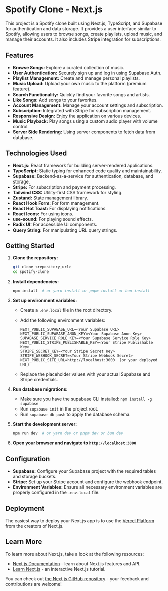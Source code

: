 # Spotify Clone - Next.js

This project is a Spotify clone built using Next.js, TypeScript, and Supabase for authentication and data storage. It provides a user interface similar to Spotify, allowing users to browse songs, create playlists, upload music, and manage their accounts.  It also includes Stripe integration for subscriptions.

## Features

*   **Browse Songs:** Explore a curated collection of music.
*   **User Authentication:** Securely sign up and log in using Supabase Auth.
*   **Playlist Management:** Create and manage personal playlists.
*   **Music Upload:** Upload your own music to the platform (premium feature).
*   **Search Functionality:** Quickly find your favorite songs and artists.
*   **Like Songs:**  Add songs to your favorites.
*   **Account Management:**  Manage your account settings and subscription.
*   **Subscription:** Integrated with Stripe for subscription management.
*   **Responsive Design:** Enjoy the application on various devices.
*   **Music Playback:** Play songs using a custom audio player with volume control.
*   **Server Side Rendering:** Using server components to fetch data from database.

## Technologies Used

*   **Next.js:** React framework for building server-rendered applications.
*   **TypeScript:** Static typing for enhanced code quality and maintainability.
*   **Supabase:** Backend-as-a-service for authentication, database, and storage.
*   **Stripe:** For subscription and payment processing.
*   **Tailwind CSS:** Utility-first CSS framework for styling.
*   **Zustand:** State management library.
*   **React Hook Form:** For form management.
*   **React Hot Toast:** For displaying notifications.
*   **React Icons:**  For using icons.
*   **use-sound:** For playing sound effects.
*   **Radix UI:** For accessible UI components.
*   **Query String:** For manipulating URL query strings.

## Getting Started

1.  **Clone the repository:**

    ```bash
    git clone <repository_url>
    cd spotify-clone
    ```

2.  **Install dependencies:**

    ```bash
    npm install  # or yarn install or pnpm install or bun install
    ```

3.  **Set up environment variables:**

    *   Create a `.env.local` file in the root directory.
    *   Add the following environment variables:

        ```
        NEXT_PUBLIC_SUPABASE_URL=<Your Supabase URL>
        NEXT_PUBLIC_SUPABASE_ANON_KEY=<Your Supabase Anon Key>
        SUPABASE_SERVICE_ROLE_KEY=<Your Supabase Service Role Key>
        NEXT_PUBLIC_STRIPE_PUBLISHABLE_KEY=<Your Stripe Publishable Key>
        STRIPE_SECRET_KEY=<Your Stripe Secret Key>
        STRIPE_WEBHOOK_SECRET=<Your Stripe Webhook Secret>
        NEXT_PUBLIC_SITE_URL=http://localhost:3000  (or your deployed URL)
        ```

    *   Replace the placeholder values with your actual Supabase and Stripe credentials.

4.  **Run database migrations:**

    *  Make sure you have the supabase CLI installed: `npm install -g supabase`
    *  Run `supabase init` in the project root.
    *  Run `supabase db push` to apply the database schema.

5.  **Start the development server:**

    ```bash
    npm run dev  # or yarn dev or pnpm dev or bun dev
    ```

6.  **Open your browser and navigate to `http://localhost:3000`**

## Configuration

*   **Supabase:** Configure your Supabase project with the required tables and storage buckets.
*   **Stripe:** Set up your Stripe account and configure the webhook endpoint.
*   **Environment Variables:** Ensure all necessary environment variables are properly configured in the `.env.local` file.

## Deployment

The easiest way to deploy your Next.js app is to use the [Vercel Platform](https://vercel.com/new?utm_medium=default-template&filter=next.js&utm_source=create-next-app&utm_campaign=create-next-app-readme) from the creators of Next.js.

## Learn More

To learn more about Next.js, take a look at the following resources:

*   [Next.js Documentation](https://nextjs.org/docs) - learn about Next.js features and API.
*   [Learn Next.js](https://nextjs.org/learn) - an interactive Next.js tutorial.

You can check out [the Next.js GitHub repository](https://github.com/vercel/next.js/) - your feedback and contributions are welcome!

